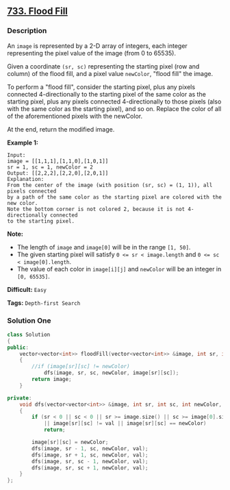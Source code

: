 ## [733. Flood Fill](https://leetcode.com/problems/flood-fill/description/)

### Description

An `image` is represented by a 2-D array of integers, each integer representing the pixel value of the image (from 0 to 65535).

Given a coordinate `(sr, sc)` representing the starting pixel (row and column) of the flood fill, and a pixel value `newColor`, "flood fill" the image.

To perform a "flood fill", consider the starting pixel, plus any pixels connected 4-directionally to the starting pixel of the same color as the starting pixel, plus any pixels connected 4-directionally to those pixels (also with the same color as the starting pixel), and so on. Replace the color of all of the aforementioned pixels with the newColor.

At the end, return the modified image.

**Example 1:**

```
Input: 
image = [[1,1,1],[1,1,0],[1,0,1]]
sr = 1, sc = 1, newColor = 2
Output: [[2,2,2],[2,2,0],[2,0,1]]
Explanation: 
From the center of the image (with position (sr, sc) = (1, 1)), all pixels connected 
by a path of the same color as the starting pixel are colored with the new color.
Note the bottom corner is not colored 2, because it is not 4-directionally connected
to the starting pixel.

```

**Note:**

* The length of `image` and `image[0]` will be in the range `[1, 50]`.
* The given starting pixel will satisfy `0 <= sr < image.length` and `0 <= sc < image[0].length`.
* The value of each color in `image[i][j]` and `newColor` will be an integer in `[0, 65535]`.



**Difficult:** `Easy`

**Tags:** `Depth-first Search`



### Solution One

```c++
class Solution
{
public:
    vector<vector<int>> floodFill(vector<vector<int>> &image, int sr, int sc, int newColor)
    {
        //if (image[sr][sc] != newColor)
            dfs(image, sr, sc, newColor, image[sr][sc]);
        return image;
    }

private:
    void dfs(vector<vector<int>> &image, int sr, int sc, int newColor, const int val)
    {
        if (sr < 0 || sc < 0 || sr >= image.size() || sc >= image[0].size()
            || image[sr][sc] != val || image[sr][sc] == newColor)
            return;

        image[sr][sc] = newColor;
        dfs(image, sr - 1, sc, newColor, val);
        dfs(image, sr + 1, sc, newColor, val);
        dfs(image, sr, sc - 1, newColor, val);
        dfs(image, sr, sc + 1, newColor, val);
    }
};
```



